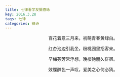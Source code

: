 ```yaml
---
title: 七律看学友摄春咏
key: 2016.3.28
tags: 七律
categories: 律诗
---
```


<p align="center">百花着意三月来，初萌青春黄绿白。
</p>
<p align="center">红杏池边引我坐，粉桃园里招客来。
</p>
<p align="center">早梅芬芳常浮想，晚樱艳丽久徘徊。
</p>
<p align="center">效蝶醉色一声叹，爱美之心何必猜。
</p>
